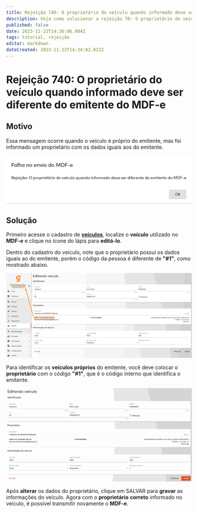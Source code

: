 ```yaml
---
title: Rejeição 740: O proprietário do veículo quando informado deve ser diferente do emitente do MDF-e
description: Veja como solucionar a rejeição 70: O proprietário do veículo quando informado deve ser diferente do emitente do MDF-e.
published: false
date: 2023-11-23T14:36:06.984Z
tags: tutorial, rejeição
editor: markdown
dateCreated: 2023-11-23T14:34:02.813Z
---
```


# Rejeição 740: O proprietário do veículo quando informado deve ser diferente do emitente do MDF-e

## Motivo

Essa mensagem ocorre quando o veículo é próprio do emitente, mas foi informado um proprietário com os dados iguais aos do emitente.

![Texto da rejeição](/tutoriais/rejeicoes/740/msg_rej_740.png)

## Solução

Primeiro acesse o cadastro de [**veículos**](/cadastros/veiculos), localize o **veículo** utilizado no **MDF-e** e clique no ícone do lápis para **editá-lo**.

Dentro do cadastro do veículo, note que o proprietário possui os dados iguais ao do emitente, porém o código da pessoa é diferente de **"#1"**, como mostrado abaixo.

![Cadastro do emitente duplicado](/tutoriais/rejeicoes/740/sol_rej_740.png)

Para identificar os **veículos próprios** do emitente, você deve colocar o **proprietário** com o código **"#1"**, que é o código interno que identifica o emitente.

![Alteração do proprietário](/tutoriais/rejeicoes/740/sol_rej_740_alterar-proprietario.gif)

Após **alterar** os dados do proprietário, clique em <span class="mat-button mat-accent">SALVAR</span> para **gravar** as informações do veículo. Agora com o **proprietário** **correto** informado no veículo, é possível transmitir novamente o **MDF-e**.
